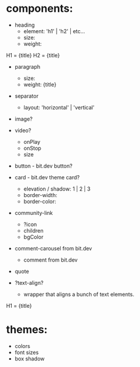 # components:

- heading
    - element: 'h1' | 'h2' | etc...
    - size: 
    - weight: 

H1 = <Heading element='h1' size={40} weight={40}>{title}</Heading>
H2 = <Heading element='h2' size={30} weight={30}>{title}</Heading>

- paragraph
    - size: 
    - weight: 
<Paragraph size={18} weight={10}>{title}</Paragraph>

- separator
    - layout: 'horizontal' | 'vertical'
- image?
- video?
    - onPlay
    - onStop
    - size

- button - bit.dev button?
- card - bit.dev theme card?
    - elevation / shadow: 1 | 2 | 3 
    - border-width:
    - border-color:

- community-link
    - ?icon
    - children
    - bgColor
    
- comment-carousel from bit.dev
    - comment from bit.dev
- quote

- ?text-align?
    - wrapper that aligns a bunch of text elements.

H1 = <Heading element='h1' size={40} weight={40}>{title}</Heading>


# themes:

- colors
- font sizes
- box shadow
